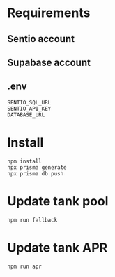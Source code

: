 # Requirements
## Sentio account
## Supabase account

## .env
    SENTIO_SQL_URL
    SENTIO_API_KEY
    DATABASE_URL

# Install
    npm install
    npx prisma generate
    npx prisma db push

# Update tank pool
    npm run fallback

# Update tank APR
    npm run apr